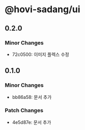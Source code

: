 # @hovi-sadang/ui

## 0.2.0

### Minor Changes

- 72c0500: 이미지 플렉스 수정

## 0.1.0

### Minor Changes

- bb86a58: 문서 추가

### Patch Changes

- 4e5d87e: 문서 추가
